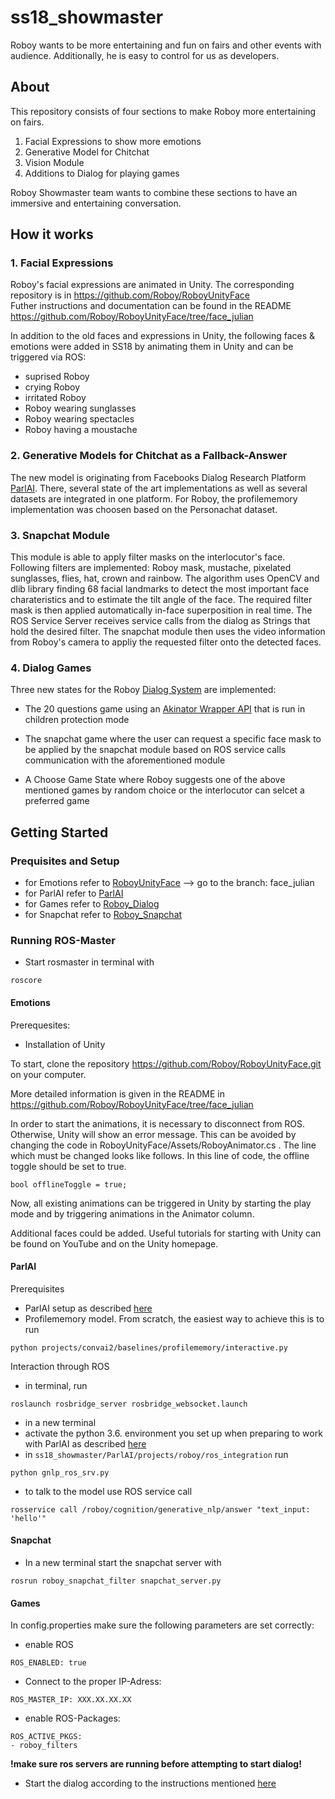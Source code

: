 # ss18_showmaster
Roboy wants to be more entertaining and fun on fairs and other events with audience. Additionally, he is easy to control for us as developers.


## About
This repository consists of four sections to make Roboy more entertaining on fairs.
1. Facial Expressions to show more emotions
2. Generative Model for Chitchat
3. Vision Module
4. Additions to Dialog for playing games

Roboy Showmaster team wants to combine these sections to have an immersive and entertaining conversation.


## How it works


### 1. Facial Expressions

Roboy's facial expressions are animated in Unity. The corresponding repository is in https://github.com/Roboy/RoboyUnityFace  
Futher instructions and documentation can be found in the README https://github.com/Roboy/RoboyUnityFace/tree/face_julian 

In addition to the old faces and expressions in Unity, the following faces & emotions were added in SS18 by animating them in Unity and can be triggered via ROS:
 - suprised Roboy
 - crying Roboy
 - irritated Roboy
 - Roboy wearing sunglasses
 - Roboy wearing spectacles
 - Roboy having a moustache
 
### 2. Generative Models for Chitchat as a Fallback-Answer
The new model is originating from Facebooks Dialog Research Platform [ParlAI](https://github.com/Roboy/ParlAI/). There, several state of the art implementations as well as several datasets are integrated in one platform. For Roboy, the profilememory implementation was choosen based on the Personachat dataset. 

### 3. Snapchat Module
This module is able to apply filter masks on the interlocutor's face. Following filters are implemented: Roboy mask, mustache, pixelated sunglasses, flies, hat, crown and rainbow. The algorithm uses OpenCV and dlib library finding 68 facial landmarks to detect the most important face charateristics and to estimate the tilt angle of the face. The required filter mask is then applied automatically in-face superposition in real time.
The ROS Service Server receives service calls from the dialog as Strings that hold the desired filter. The snapchat module then uses the video information from Roboy's camera to appliy the requested filter onto the detected faces.

### 4. Dialog Games
Three new states for the Roboy [Dialog System](https://github.com/Roboy/roboy_dialog) are implemented: 

- The 20 questions game using an [Akinator Wrapper API](https://github.com/markozajc/Akiwrapper) that is run in children protection mode

- The snapchat game where the user can request a specific face mask to be applied by the snapchat module based on ROS service calls communication with the aforementioned module

- A Choose Game State where Roboy suggests one of the above mentioned games by random choice or the interlocutor can selcet a preferred game


## Getting Started

### Prequisites and Setup
- for Emotions refer to [RoboyUnityFace](https://github.com/Roboy/RoboyUnityFace) --> go to the branch: face_julian 
- for ParlAI refer to [ParlAI](https://github.com/Roboy/ParlAI/tree/master/projects/roboy)
- for Games refer to [Roboy_Dialog](https://github.com/Roboy/roboy_dialog)
- for Snapchat refer to [Roboy_Snapchat](https://github.com/Roboy/roboy_snapchat)

### Running ROS-Master
- Start rosmaster in terminal with 
```
roscore
```

#### Emotions

Prerequesites: 
- Installation of Unity

To start, clone the repository https://github.com/Roboy/RoboyUnityFace.git on your computer. 

More detailed information is given in the README in https://github.com/Roboy/RoboyUnityFace/tree/face_julian

In order to start the animations, it is necessary to disconnect from ROS. Otherwise, Unity will show an error message.  This can be avoided by changing the code in RoboyUnityFace/Assets/RoboyAnimator.cs . The line which must be changed looks like follows. In this line of code, the offline toggle should be set to true.

```
bool offlineToggle = true;
```

Now, all existing animations can be triggered in Unity by starting the play mode and by triggering animations in the Animator column. 

Additional faces could be added. Useful tutorials for starting with Unity can be found on YouTube and on the Unity homepage.


#### ParlAI
Prerequisites
- ParlAI setup as described [here](https://github.com/Roboy/ParlAI/)
- Profilememory model. From scratch, the easiest way to achieve this is to run
```
python projects/convai2/baselines/profilememory/interactive.py 
```
Interaction through ROS
- in terminal, run 
```
roslaunch rosbridge_server rosbridge_websocket.launch
```
- in a new terminal
- activate the python 3.6. environment you set up when preparing to work with ParlAI as described [here](https://github.com/Roboy/ParlAI/)
- in `ss18_showmaster/ParlAI/projects/roboy/ros_integration` run 
```
python gnlp_ros_srv.py
```
- to talk to the model use ROS service call
```
rosservice call /roboy/cognition/generative_nlp/answer "text_input: 'hello'"
```

#### Snapchat
- In a new terminal start the snapchat server with
```
rosrun roboy_snapchat_filter snapchat_server.py
```
#### Games
In config.properties make sure the following parameters are set correctly:
- enable ROS
```
ROS_ENABLED: true
```
- Connect to the proper IP-Adress:
```
ROS_MASTER_IP: XXX.XX.XX.XX
```
- enable ROS-Packages:
```
ROS_ACTIVE_PKGS:
- roboy_filters
```
**!make sure ros servers are running before attempting to start dialog!**
- Start the dialog according to the instructions mentioned [here](http://roboydialog.readthedocs.io/en/master/Usage/0_installation.html)
